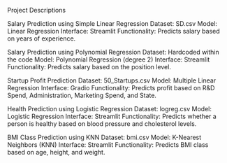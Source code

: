 Project Descriptions

Salary Prediction using Simple Linear Regression Dataset: SD.csv Model: Linear Regression Interface: Streamlit Functionality: Predicts salary based on years of experience.

Salary Prediction using Polynomial Regression Dataset: Hardcoded within the code Model: Polynomial Regression (degree 2) Interface: Streamlit Functionality: Predicts salary based on the position level.

Startup Profit Prediction Dataset: 50_Startups.csv Model: Multiple Linear Regression Interface: Gradio Functionality: Predicts profit based on R&D Spend, Administration, Marketing Spend, and State.

Health Prediction using Logistic Regression Dataset: logreg.csv Model: Logistic Regression Interface: Streamlit Functionality: Predicts whether a person is healthy based on blood pressure and cholesterol levels.

BMI Class Prediction using KNN Dataset: bmi.csv Model: K-Nearest Neighbors (KNN) Interface: Streamlit Functionality: Predicts BMI class based on age, height, and weight.
